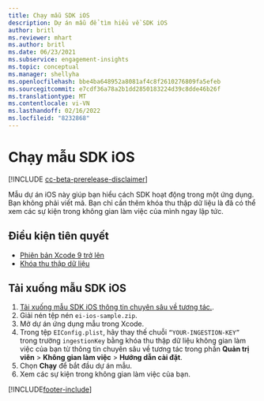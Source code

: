 ```yaml
---
title: Chạy mẫu SDK iOS
description: Dự án mẫu để tìm hiểu về SDK iOS
author: britl
ms.reviewer: mhart
ms.author: britl
ms.date: 06/23/2021
ms.subservice: engagement-insights
ms.topic: conceptual
ms.manager: shellyha
ms.openlocfilehash: bbe4ba648952a8081af4c8f2610276809fa5efeb
ms.sourcegitcommit: e7cdf36a78a2b1dd2850183224d39c8dde46b26f
ms.translationtype: MT
ms.contentlocale: vi-VN
ms.lasthandoff: 02/16/2022
ms.locfileid: "8232868"
---
```

# <a name="run-the-ios-sdk-sample"></a>Chạy mẫu SDK iOS

[!INCLUDE [cc-beta-prerelease-disclaimer](includes/cc-beta-prerelease-disclaimer.md)]

Mẫu dự án iOS này giúp bạn hiểu cách SDK hoạt động trong một ứng dụng. Bạn không phải viết mã. Bạn chỉ cần thêm khóa thu thập dữ liệu là đã có thể xem các sự kiện trong không gian làm việc của mình ngay lập tức.

## <a name="prerequisites"></a>Điều kiện tiên quyết

- [Phiên bản Xcode 9 trở lên](https://developer.apple.com/xcode/downloads/)
- [Khóa thu thập dữ liệu](get-started-ios.md)

## <a name="download-the-ios-sdk-sample"></a>Tải xuống mẫu SDK iOS

1. [Tải xuống mẫu SDK iOS thông tin chuyên sâu về tương tác.](https://download.pi.dynamics.com/sdk/EI-SDKs/ei-ios-sample.zip).
1. Giải nén tệp nén `ei-ios-sample.zip`.
1. Mở dự án ứng dụng mẫu trong Xcode.
1. Trong tệp `EIConfig.plist`, hãy thay thế chuỗi `“YOUR-INGESTION-KEY”` trong trường `ingestionKey` bằng khóa thu thập dữ liệu không gian làm việc của bạn từ thông tin chuyên sâu về tương tác trong phần **Quản trị viên** > **Không gian làm việc** > **Hướng dẫn cài đặt**.
1. Chọn **Chạy** để bắt đầu dự án mẫu.
1. Xem các sự kiện trong không gian làm việc của bạn.

[!INCLUDE[footer-include](../includes/footer-banner.md)]

